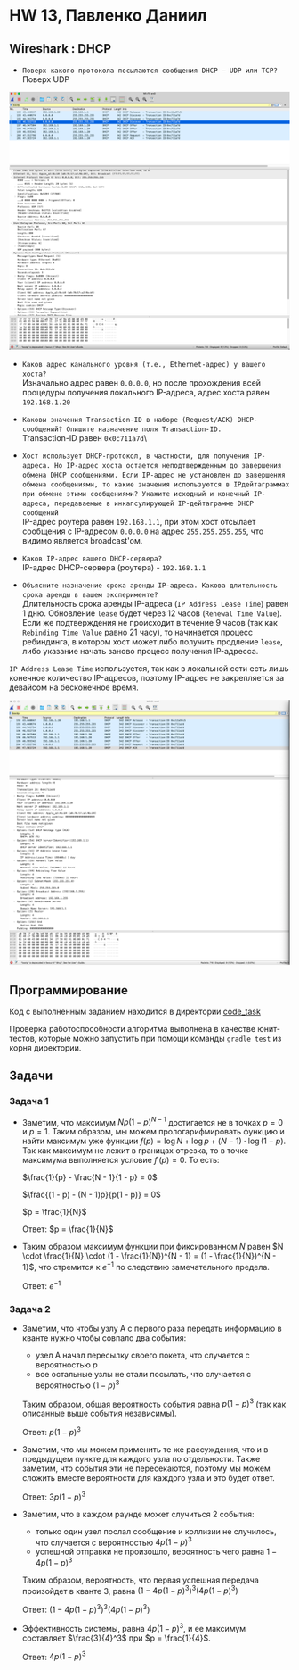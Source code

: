 # HW 13, Павленко Даниил

## Wireshark : DHCP

* `Поверх какого протокола посылаются сообщения DHCP – UDP или TCP?`\
Поверх UDP 

![wireshark](screenshots/wireshark_1.png)

* `Каков адрес канального уровня (т.е., Ethernet-адрес) у вашего хоста?`\
Изначально адрес равен `0.0.0.0`, но после прохождения всей процедуры получения локального IP-адреса, адрес хоста 
равен `192.168.1.20`

* `Каковы значения Transaction-ID в наборе (Request/ACK) DHCP-сообщений? Опишите
  назначение поля Transaction-ID.`\
Transaction-ID равен `0x0c711a7d`\

* `Хост использует DHCP-протокол, в частности, для получения IP-адреса. Но IP-адрес хоста
  остается неподтвержденным до завершения обмена DHCP сообщениями. Если IP-адрес не
  установлен до завершения обмена сообщениями, то какие значения используются в IPдейтаграммах при обмене этими сообщениями? Укажите исходный и конечный IP-адреса,
  передаваемые в инкапсулирующей IP-дейтаграмме DHCP сообщений`\
IP-адрес роутера равен `192.168.1.1`, при этом хост отсылает сообщения с IP-адресом `0.0.0.0` на адрес `255.255.255.255`, 
что видимо является broadcast'ом.  

* `Каков IP-адрес вашего DHCP-сервера?`\
IP-адрес DHCP-сервера (роутера) - `192.168.1.1`

* `Объясните назначение срока аренды IP-адреса. Какова длительность срока аренды в вашем эксперименте?`\
Длительность срока аренды IP-адреса (`IP Address Lease Time`) равен 1 дню. Обновление `lease` будет через 12 часов 
(`Renewal Time Value`). Если же подтверждения не происходит в течение 9 часов (так как `Rebinding Time Value` равно 21 часу),
то начинается процесс ребиндинга, в котором хост может либо получить продление `lease`, либо указание начать заново 
процесс получения IP-адресса. 

`IP Address Lease Time` используется, так как в локальной сети есть лишь конечное количество
IP-адресов, поэтому IP-адрес не закрепляется за девайсом на бесконечное время. 

![wireshark](screenshots/wireshark_2.png)

## Программирование

Код с выполненным заданием находится в директории [code_task](code_task/)

Проверка работоспособности алгоритма выполнена в качестве юнит-тестов, которые можно запустить при помощи команды 
`gradle test` из корня директории.

## Задачи

### Задача 1

* Заметим, что максимум $Np(1-p)^{N - 1}$ достигается не в точках $p = 0$ и $p = 1$. Таким образом, мы можем прологарифмировать 
функцию и найти максимум уже функции $f(p) = \log N + \log p + (N - 1) \cdot \log (1 - p)$. 
Так как максимум не лежит в границах отрезка, то в точке максимума выполняется условие $f'(p) = 0$. То есть: 

  $\frac{1}{p} - \frac{N - 1}{1 - p} = 0$

  $\frac{(1 - p) - (N - 1)p}{p(1 - p)} = 0$

  $p = \frac{1}{N}$

  Ответ: $p = \frac{1}{N}$

* Таким образом максимум функции при фиксированном $N$ равен 
  $N \cdot \frac{1}{N} \cdot (1 - \frac{1}{N})^{N - 1} = (1 - \frac{1}{N})^{N - 1}$, 
  что стремится к $e^{-1}$ по следствию замечательного предела.

  Ответ: $e^{-1}$

### Задача 2

* Заметим, что чтобы узлу А с первого раза передать информацию в кванте нужно чтобы совпало два события: 
    * узел А начал пересылку своего покета, что случается с вероятностью $p$
    * все остальные узлы не стали посылать, что случается с вероятностью $(1 - p)^3$
  
  Таким образом, общая вероятность события равна $p(1 - p)^3$ (так как описанные выше события независимы).

  Ответ: $p(1 - p)^3$

* Заметим, что мы можем применить те же рассуждения, что и в предыдущем пункте для каждого узла по отдельности. Также заметим,
  что события эти не пересекаются, поэтому мы можем сложить вместе вероятности для каждого узла и это будет ответ.

  Ответ: $3p(1 - p)^3$

* Заметим, что в каждом раунде может случиться 2 события:
    * только один узел послал сообщение и коллизии не случилось, что случается с вероятностью $4p(1 - p)^3$
    * успешной отправки не произошло, вероятность чего равна $1 - 4p(1 - p)^3$
  
  Таким образом, вероятность, что первая успешная передача произойдет в кванте 3, равна 
  $(1 - 4p(1 - p)^3)^3(4p(1 - p)^3)$

  Ответ: $(1 - 4p(1 - p)^3)^3(4p(1 - p)^3)$


* Эффективность системы, равна $4p(1 - p)^3$, и ее максимум составляет $\frac{3}{4}^3$ при $p = \frac{1}{4}$.

  Ответ: $4p(1 - p)^3$
